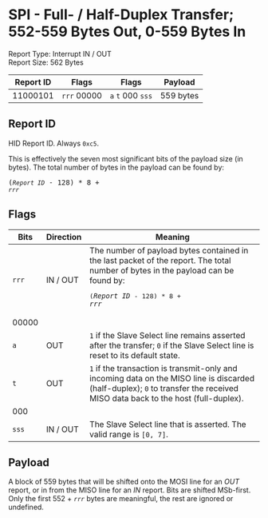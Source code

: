 
# SPI - Full- / Half-Duplex Transfer; 552-559 Bytes Out, 0-559 Bytes In
Report Type: Interrupt IN / OUT<br />
Report Size: 562 Bytes

| Report ID | Flags | Flags | Payload |
|-----------|-------|-------|---------|
| 11000101 | `rrr`&nbsp;00000 | `a`&nbsp;`t`&nbsp;000&nbsp;`sss` | 559 bytes |

## Report ID
HID Report ID.  Always `0xc5`.

This is effectively the seven most significant bits of the payload size (in bytes).  The total number of bytes in the payload can be found by: <pre>(*`Report ID`* - 128) * 8 + *`rrr`*</pre>

## Flags
| Bits  | Direction | Meaning |
|-------|-----------|---------|
| `rrr` | IN / OUT  | The number of payload bytes contained in the last packet of the report.  The total number of bytes in the payload can be found by: <pre>(*`Report ID`* - 128) * 8 + *`rrr`*</pre> |
| 00000 |          |                                                                       |
| `a`   | OUT      | `1` if the Slave Select line remains asserted after the transfer; `0` if the Slave Select line is reset to its default state. |
| `t`   | OUT      | `1` if the transaction is transmit-only and incoming data on the MISO line is discarded (half-duplex); `0` to transfer the received MISO data back to the host (full-duplex). |
| 000   |          |                                                                       |
| `sss` | IN / OUT | The Slave Select line that is asserted.  The valid range is `[0, 7]`. |

## Payload
A block of 559 bytes that will be shifted onto the MOSI line for an *OUT* report, or in from the MISO line for an *IN* report.  Bits are shifted MSb-first.  Only the first 552 + *`rrr`* bytes are meaningful, the rest are ignored or undefined.
